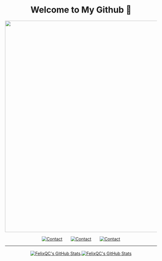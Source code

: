 <h1 align="center">Welcome to My Github 🤩</h1>

<p id="header" align="center">
  <img src="https://cdn0.tnwcdn.com/wp-content/blogs.dir/1/files/2015/07/tumblr_ngbasnF0bG1qze3hdo1_500.gif" width="700">
</p>

<p id="contacts" align="center">
  <a href="https://discord.gg/mkxEjCWMXx" TARGET="_blank"><img src="https://img.shields.io/badge/Contact%20me%20-on%20Discord-blueviolet"  hspace="12" alt="Contact"></a>
  <a href="https://twitter.com/qc_felix" TARGET="_blank"><img src="https://img.shields.io/badge/Contact%20me%20-on%20Twitter-blue"  hspace="12" alt="Contact"></a>
  <a href="mailto:contact.ambitionist@protonmail.ch"><img src="https://img.shields.io/badge/Contact%20me%20-on%20Email-ff69b4" hspace="12" alt="Contact"></a>
</p>

<hr>
<p align="center">
<a href="https://github.com/Ambitionist">
  <img align="center" src="https://github-readme-stats.vercel.app/api?username=Ambitionist&show_icons=true&line_height=20&count_private=true&title_color=black&text_color=black&icon_color=black&bg_color=" alt="FelixQC's GitHub Stats" />
</a>

<a href="https://github.com/Ambitionist">
  <img align="center" src="https://github-readme-stats.vercel.app/api/top-langs/?username=Ambitionist&layout=compact" alt="FelixQC's GitHub Stats"/>
</a>
</p>

